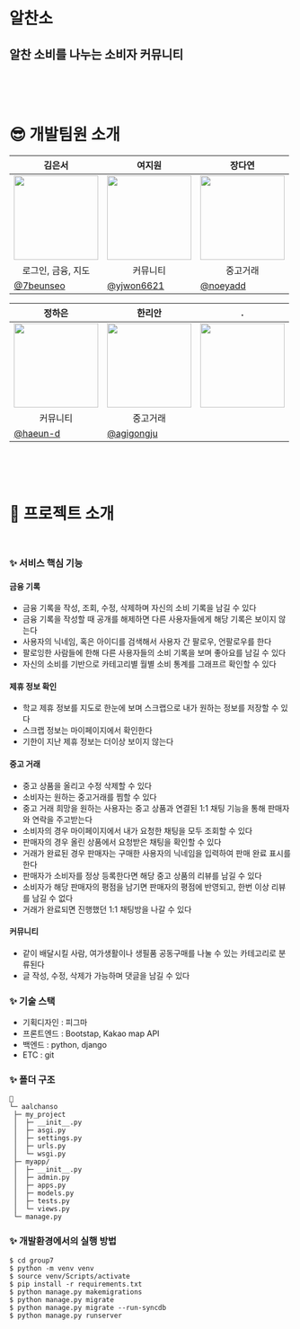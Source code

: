 
# 알찬소<br>
## 알찬 소비를 나누는 소비자 커뮤니티

<br><br><br>
# 😎 개발팀원 소개 
| <center> 김은서  </center> | <center>여지원 </center> | <center>장다연</center> | 
| --- | --- | --- |
| <center> <img width="150px" src="https://soopool.art/image/acnh/animal/Kitty.png" /></center> | <center><img width="150px" src="https://soopool.art/image/acnh/animal/Flurry.png" /></center> | <center><img width="150px" src="https://soopool.art/image/acnh/animal/Apple.png" /></center> | 
| <center>로그인, 금융, 지도 </center> | <center> 커뮤니티 </center> | <center> 중고거래 </center> |
| [@7beunseo](https://github.com/7beunseo)  | [@yjwon6621](https://github.com/yjwon6621) |  [@noeyadd](https://github.com/noeyadd) |

| <center>정하은 </center> | <center>한리안 </center> | <center>. </center> | 
| --- | --- | --- |
| <center> <img width="150px" src="https://soopool.art/image/acnh/animal/Molly.png" /></center> | <center><img width="150px" src="https://soopool.art/image/acnh/animal/Bree.png" /></center> | <center><img width="150px" src="https://soopool.art/image/acnh/animal/Graham.png" /></center> | 
| <center>커뮤니티 </center> | <center> 중고거래 </center> | <center>  </center> |
| [@haeun-d](https://github.com/haeun-d)  | [@agigongju](https://github.com/agigongju) |   |

<br><br><br>
# 📙 프로젝트 소개<br><br>


### ✨ 서비스 핵심 기능<br>

#### 금융 기록 
  - 금융 기록을 작성, 조회, 수정, 삭제하며 자신의 소비 기록을 남길 수 있다
  - 금융 기록을 작성할 때 공개를 해제하면 다른 사용자들에게 해당 기록은 보이지 않는다
  - 사용자의 닉네임, 혹은 아이디를 검색해서 사용자 간 팔로우, 언팔로우를 한다
  - 팔로잉한 사람들에 한해 다른 사용자들의 소비 기록을 보며 좋아요를 남길 수 있다
  - 자신의 소비를 기반으로 카테고리별 월별 소비 통계를 그래프르 확인할 수 있다
 

#### 제휴 정보 확인
  - 학교 제휴 정보를 지도로 한눈에 보며 스크랩으로 내가 원하는 정보를 저장할 수 있다
  - 스크랩 정보는 마이페이지에서 확인한다
  - 기한이 지난 제휴 정보는 더이상 보이지 않는다
    
#### 중고 거래
  - 중고 상품을 올리고 수정 삭제할 수 있다
  - 소비자는 원하는 중고거래를 찜할 수 있다
  - 중고 거래 희망을 원하는 사용자는 중고 상품과 연결된 1:1 채팅 기능을 통해 판매자와 연락을 주고받는다
  - 소비자의 경우 마이페이지에서 내가 요청한 채팅을 모두 조회할 수 있다
  - 판매자의 경우 올린 상품에서 요청받은 채팅을 확인할 수 있다
  - 거래가 완료된 경우 판매자는 구매한 사용자의 닉네임을 입력하여 판매 완료 표시를 한다
  - 판매자가 소비자를 정상 등록한다면 해당 중고 상품의 리뷰를 남길 수 있다
  - 소비자가 해당 판매자의 평점을 남기면 판매자의 평점에 반영되고, 한번 이상 리뷰를 남길 수 없다
  - 거래가 완료되면 진행했던 1:1 채팅방을 나갈 수 있다

#### 커뮤니티  
  - 같이 배달시킬 사람, 여가생활이나 생필품 공동구매를 나눌 수 있는 카테고리로 분류된다
  - 글 작성, 수정, 삭제가 가능하며 댓글을 남길 수 있다




### ✨ 기술 스택<br>

- 기획디자인 : 피그마
- 프론트엔드 : Bootstap, Kakao map API
- 백엔드 : python, django
- ETC : git


### ✨ 폴더 구조<br>


  ```
  📂 
  └─ aalchanso
   ├─ my_project
   │  ├─ __init__.py
   │  ├─ asgi.py
   │  ├─ settings.py
   │  ├─ urls.py
   │  └─ wsgi.py
   ├─ myapp/
   │  ├─ __init__.py
   │  ├─ admin.py
   │  ├─ apps.py
   │  ├─ models.py
   │  ├─ tests.py
   │  └─ views.py
   └─ manage.py
  ```

### ✨ 개발환경에서의 실행 방법<br>
  ```
  $ cd group7
  $ python -m venv venv
  $ source venv/Scripts/activate
  $ pip install -r requirements.txt
  $ python manage.py makemigrations
  $ python manage.py migrate
  $ python manage.py migrate --run-syncdb
  $ python manage.py runserver
  ```


